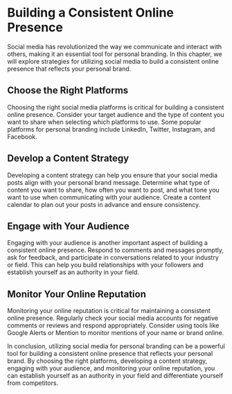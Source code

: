 Building a Consistent Online Presence
==============================================================================================

Social media has revolutionized the way we communicate and interact with others, making it an essential tool for personal branding. In this chapter, we will explore strategies for utilizing social media to build a consistent online presence that reflects your personal brand.

Choose the Right Platforms
--------------------------

Choosing the right social media platforms is critical for building a consistent online presence. Consider your target audience and the type of content you want to share when selecting which platforms to use. Some popular platforms for personal branding include LinkedIn, Twitter, Instagram, and Facebook.

Develop a Content Strategy
--------------------------

Developing a content strategy can help you ensure that your social media posts align with your personal brand message. Determine what type of content you want to share, how often you want to post, and what tone you want to use when communicating with your audience. Create a content calendar to plan out your posts in advance and ensure consistency.

Engage with Your Audience
-------------------------

Engaging with your audience is another important aspect of building a consistent online presence. Respond to comments and messages promptly, ask for feedback, and participate in conversations related to your industry or field. This can help you build relationships with your followers and establish yourself as an authority in your field.

Monitor Your Online Reputation
------------------------------

Monitoring your online reputation is critical for maintaining a consistent online presence. Regularly check your social media accounts for negative comments or reviews and respond appropriately. Consider using tools like Google Alerts or Mention to monitor mentions of your name or brand online.

In conclusion, utilizing social media for personal branding can be a powerful tool for building a consistent online presence that reflects your personal brand. By choosing the right platforms, developing a content strategy, engaging with your audience, and monitoring your online reputation, you can establish yourself as an authority in your field and differentiate yourself from competitors.
